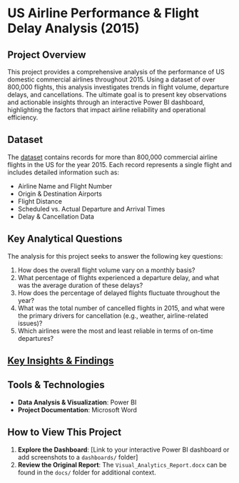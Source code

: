 # US Airline Performance & Flight Delay Analysis (2015)

## Project Overview

This project provides a comprehensive analysis of the performance of US domestic commercial airlines throughout 2015. Using a dataset of over 800,000 flights, this analysis investigates trends in flight volume, departure delays, and cancellations. The ultimate goal is to present key observations and actionable insights through an interactive Power BI dashboard, highlighting the factors that impact airline reliability and operational efficiency.

## Dataset

The [dataset](https://docs.google.com/spreadsheets/d/1kll43rUiEwkIsowC1xoFVmZ_H-jLs5r9/edit?usp=sharing&ouid=108405867980293701725&rtpof=true&sd=true) contains records for more than 800,000 commercial airline flights in the US for the year 2015. Each record represents a single flight and includes detailed information such as:
*   Airline Name and Flight Number
*   Origin & Destination Airports
*   Flight Distance
*   Scheduled vs. Actual Departure and Arrival Times
*   Delay & Cancellation Data

## Key Analytical Questions

The analysis for this project seeks to answer the following key questions:

1.  How does the overall flight volume vary on a monthly basis?
2.  What percentage of flights experienced a departure delay, and what was the average duration of these delays?
3.  How does the percentage of delayed flights fluctuate throughout the year?
4.  What was the total number of cancelled flights in 2015, and what were the primary drivers for cancellation (e.g., weather, airline-related issues)?
5.  Which airlines were the most and least reliable in terms of on-time departures?

## [Key Insights & Findings](./Final-Report/Final-Report.pdf)

## Tools & Technologies

*   **Data Analysis & Visualization**: Power BI
*   **Project Documentation**: Microsoft Word

## How to View This Project

1.  **Explore the Dashboard**: [Link to your interactive Power BI dashboard or add screenshots to a `dashboards/` folder]
2.  **Review the Original Report**: The `Visual_Analytics_Report.docx` can be found in the `docs/` folder for additional context.
